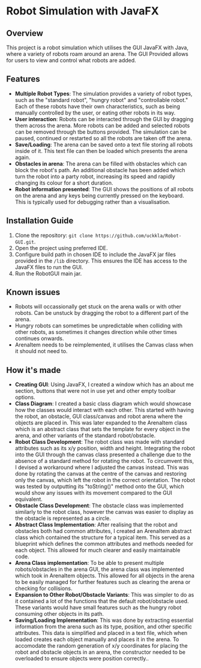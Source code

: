 # Robot Simulation with JavaFX

## Overview
This project is a robot simulation which utilises the GUI JavaFX with Java, where a variety of robots roam around an arena.
The GUI Provided allows for users to view and control what robots are added.

## Features
- **Multiple Robot Types**: The simulation provides a variety of robot types, such as the "standard robot", "hungry robot" and "controllable robot." Each of these robots have their own characteristics, such as being manually controlled by the user, or eating other robots in its way.
- **User interaction**: Robots can be interacted through the GUI by dragging them across the arena. More robots can be added and selected robots can be removed through tbe buttons provided. The simulation can be paused, continued or restarted so all the robots are taken off the arena.
- **Save/Loading**: The arena can be saved onto a text file storing all robots inside of it. This text file can then be loaded which presents the arena again.
- **Obstacles in arena**: The arena can be filled with obstacles which can block the robot's path. An additional obstacle has been added which turn the robot into a party robot, increasing its speed and rapidly changing its colour for a short duration.
- **Robot information presented**: The GUI shows the positions of all robots on the arena and any keys being currently pressed on the keyboard. This is typically used for debugging rather than a visualisation.

## Installation Guide
1. Clone the repository: `git clone https://github.com/uckkla/Robot-GUI.git`.
2. Open the project using preferred IDE.
3. Configure build path in chosen IDE to include the JavaFX jar files provided in the `/lib` directory. This ensures the IDE has access to the JavaFX files to run the GUI.
4. Run the RobotGUI main jar.

## Known issues
- Robots will occassionally get stuck on the arena walls or with other robots. Can be unstuck by dragging the robot to a different part of the arena.
- Hungry robots can sometimes be unpredictable when colliding with other robots, as sometimes it changes direction while other times continues onwards.
- ArenaItem needs to be reimplemented, it utilises the Canvas class when it should not need to.

## How it's made
- **Creating GUI**: Using JavaFX, I created a window which has an about me section, buttons that were not in use yet and other empty toolbar options.
- **Class Diagram**: I created a basic class diagram which would showcase how the classes would interact with each other. This started with having the robot, an obstacle, GUI class/canvas and robot arena where the objects are placed in. This was later expanded to the ArenaItem class which is an abstract class that sets the template for every object in the arena, and other variants of the standard robot/obstacle.
- **Robot Class Development**: The robot class was made with standard attributes such as its x/y position, width and height. Integrating the robot into the GUI through the canvas class presented a challenge due to the absence of a standard method for rotating the robot. To circumvent this, I devised a workaround where I adjusted the canvas instead. This was done by rotating the canvas at the centre of the canvas and restoring only the canvas, which left the robot in the correct orientation. The robot was tested by outputting its "toString()" method onto the GUI, which would show any issues with its movement compared to the GUI equivalent.
- **Obstacle Class Development**: The obstacle class was implemented similarly to the robot class, however the canvas was easier to display as the obstacle is represented as a circle.
- **Abstract Class Implementation**: After realising that the robot and obstacles both had common attributes, I created an ArenaItem abstract class which contained the structure for a typical item. This served as a blueprint which defines the common attributes and methods needed for each object. This allowed for much clearer and easily maintainable code.
- **Arena Class implementation**: To be able to present multiple robots/obstacles in the arena GUI, the arena class was implemented which took in ArenaItem objects. This allowed for all objects in the arena to be easily managed for further features such as clearing the arena or checking for collisions.
- **Expansion to Other Robot/Obstacle Variants**: This was simpler to do as it contained a lot of the functions that the default robot/obstacle used. These variants would have small features such as the hungry robot consuming other objects in its path.
- **Saving/Loading Implementation**: This was done by extracting essential information from the arena such as its type, position, and other specific attributes. This data is simplified and placed in a text file, which when loaded creates each object manually and places it in the arena. To accomodate the random generation of x/y coordinates for placing the robot and obstacle objects in an arena, the constructor needed to be overloaded to ensure objects were position correctly..
